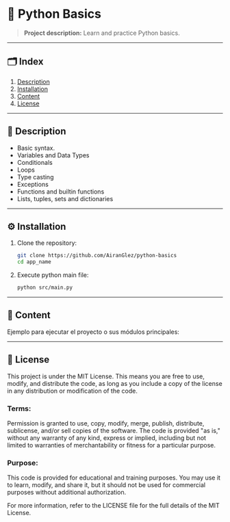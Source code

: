 # 📌 Python Basics

> **Project description:** Learn and practice Python basics.

---

## 🗂️ Index

1. [Description](#description)
2. [Installation](#installation)
3. [Content](#content)
4. [License](#license)

---

## 📝 Description

- Basic syntax.
- Variables and Data Types
- Conditionals
- Loops
- Type casting
- Exceptions
- Functions and builtin functions
- Lists, tuples, sets and dictionaries
---

## ⚙️ Installation

1. Clone the repository:
   ```bash
   git clone https://github.com/AiranGlez/python-basics
   cd app_name
2. Execute python main file:
   ```bash
   python src/main.py
---

## 🚀 Content

Ejemplo para ejecutar el proyecto o sus módulos principales:

---

## 📄 License

This project is under the MIT License. This means you are free to use, modify, and distribute the code, as long as you include a copy of the license in any distribution or modification of the code.

### Terms:

Permission is granted to use, copy, modify, merge, publish, distribute, sublicense, and/or sell copies of the software.
The code is provided "as is," without any warranty of any kind, express or implied, including but not limited to warranties of merchantability or fitness for a particular purpose.

### Purpose:

This code is provided for educational and training purposes. You may use it to learn, modify, and share it, but it should not be used for commercial purposes without additional authorization.

For more information, refer to the LICENSE file for the full details of the MIT License.